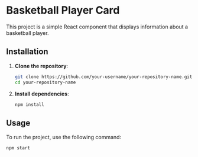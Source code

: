 # Basketball Player Card

This project is a simple React component that displays information about a basketball player.

## Installation

1. **Clone the repository**:
    ```bash
    git clone https://github.com/your-username/your-repository-name.git
    cd your-repository-name
    ```

2. **Install dependencies**:
    ```bash
    npm install
    ```

## Usage

To run the project, use the following command:
```bash
npm start
